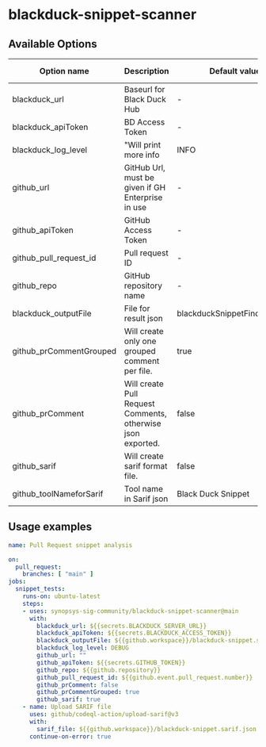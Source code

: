 # blackduck-snippet-scanner

## Available Options
| Option name | Description | Default value | Environment variable | Required |
|-------------|-------------|---------------|----------|----------|
| blackduck_url | Baseurl for Black Duck Hub | - | BD_URL | false |
| blackduck_apiToken | BD Access Token | - | BD_TOKEN | true |
| blackduck_log_level | "Will print more info | INFO | - | false |
| github_url | GitHub Url, must be given if GH Enterprise in use | - | GIT_URL | false |
| github_apiToken | GitHub Access Token | - | GIT_TOKEN | true |
| github_pull_request_id | Pull request ID | - | - | false |
| github_repo | GitHub repository name | - | - | true |
| blackduck_outputFile | File for result json | blackduckSnippetFindings.json | - | false |
| github_prCommentGrouped | Will create only one grouped comment per file. | true | - | false |
| github_prComment | Will create Pull Request Comments, otherwise json exported. | false | - | false |
| github_sarif | Will create sarif format file. | false | - | false |
| github_toolNameforSarif | Tool name in Sarif json | Black Duck Snippet | - | false |

## Usage examples
```yaml
name: Pull Request snippet analysis

on:
  pull_request:
    branches: [ "main" ]
jobs:
  snippet_tests:
    runs-on: ubuntu-latest
    steps:
    - uses: synopsys-sig-community/blackduck-snippet-scanner@main
      with:
        blackduck_url: ${{secrets.BLACKDUCK_SERVER_URL}}
        blackduck_apiToken: ${{secrets.BLACKDUCK_ACCESS_TOKEN}}
        blackduck_outputFile: ${{github.workspace}}/blackduck-snippet.sarif.json
        blackduck_log_level: DEBUG
        github_url: ""
        github_apiToken: ${{secrets.GITHUB_TOKEN}}
        github_repo: ${{github.repository}}
        github_pull_request_id: ${{github.event.pull_request.number}}
        github_prComment: false
        github_prCommentGrouped: true
        github_sarif: true
    - name: Upload SARIF file
      uses: github/codeql-action/upload-sarif@v3
      with:
        sarif_file: ${{github.workspace}}/blackduck-snippet.sarif.json
      continue-on-error: true
```